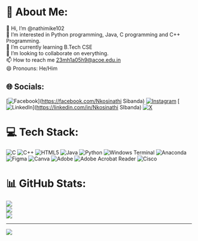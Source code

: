 # 💫 About Me:
👋 Hi, I’m @nathimike102<br>👀 I’m interested in Python programming, Java, C programming and C++ Programming.<br>🌱 I’m currently learning B.Tech CSE<br>💞️ I’m looking to collaborate on everything.<br>📫 How to reach me 23mh1a05h9@acoe.edu.in<br>😄 Pronouns: He/Him


## 🌐 Socials:
[![Facebook](https://img.shields.io/badge/Facebook-%231877F2.svg?logo=Facebook&logoColor=white)](https://facebook.com/Nkosinathi Sibanda) [![Instagram](https://img.shields.io/badge/Instagram-%23E4405F.svg?logo=Instagram&logoColor=white)](https://instagram.com/@nathi_mike) [![LinkedIn](https://img.shields.io/badge/LinkedIn-%230077B5.svg?logo=linkedin&logoColor=white)](https://linkedin.com/in/Nkosinathi SIbanda) [![X](https://img.shields.io/badge/X-black.svg?logo=X&logoColor=white)](https://x.com/@nathi_mike) 

# 💻 Tech Stack:
![C](https://img.shields.io/badge/c-%2300599C.svg?style=for-the-badge&logo=c&logoColor=white) ![C++](https://img.shields.io/badge/c++-%2300599C.svg?style=for-the-badge&logo=c%2B%2B&logoColor=white) ![HTML5](https://img.shields.io/badge/html5-%23E34F26.svg?style=for-the-badge&logo=html5&logoColor=white) ![Java](https://img.shields.io/badge/java-%23ED8B00.svg?style=for-the-badge&logo=openjdk&logoColor=white) ![Python](https://img.shields.io/badge/python-3670A0?style=for-the-badge&logo=python&logoColor=ffdd54) ![Windows Terminal](https://img.shields.io/badge/Windows%20Terminal-%234D4D4D.svg?style=for-the-badge&logo=windows-terminal&logoColor=white) ![Anaconda](https://img.shields.io/badge/Anaconda-%2344A833.svg?style=for-the-badge&logo=anaconda&logoColor=white) ![Figma](https://img.shields.io/badge/figma-%23F24E1E.svg?style=for-the-badge&logo=figma&logoColor=white) ![Canva](https://img.shields.io/badge/Canva-%2300C4CC.svg?style=for-the-badge&logo=Canva&logoColor=white) ![Adobe](https://img.shields.io/badge/adobe-%23FF0000.svg?style=for-the-badge&logo=adobe&logoColor=white) ![Adobe Acrobat Reader](https://img.shields.io/badge/Adobe%20Acrobat%20Reader-EC1C24.svg?style=for-the-badge&logo=Adobe%20Acrobat%20Reader&logoColor=white) ![Cisco](https://img.shields.io/badge/cisco-%23049fd9.svg?style=for-the-badge&logo=cisco&logoColor=black)
# 📊 GitHub Stats:
![](https://github-readme-stats.vercel.app/api?username=nathimike102&theme=shadow_blue&hide_border=false&include_all_commits=true&count_private=false)<br/>
![](https://github-readme-streak-stats.herokuapp.com/?user=nathimike102&theme=shadow_blue&hide_border=false)<br/>
![](https://github-readme-stats.vercel.app/api/top-langs/?username=nathimike102&theme=shadow_blue&hide_border=false&include_all_commits=true&count_private=false&layout=compact)

---
[![](https://visitcount.itsvg.in/api?id=nathimike102&icon=2&color=0)](https://visitcount.itsvg.in)

<!-- Proudly created with GPRM ( https://gprm.itsvg.in ) -->

